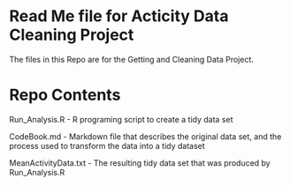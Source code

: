 Read Me file for Acticity Data Cleaning Project
===================

The files in this Repo are for the Getting and Cleaning Data Project.

Repo Contents
=============
Run_Analysis.R - R programing script to create a tidy data set

CodeBook.md - Markdown file that describes the original data set, and the process used to transform the data into a tidy dataset

MeanActivityData.txt - The resulting tidy data set that was produced by Run_Analysis.R

